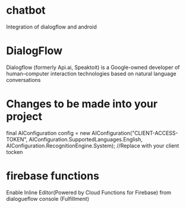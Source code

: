 # chatbot
Integration of dialogflow  and android

# DialogFlow 

Dialogflow (formerly Api.ai, Speaktoit) is a Google-owned developer of human–computer interaction technologies based on natural language conversations

# Changes to be made into your project

 final AIConfiguration config = new AIConfiguration("CLIENT-ACCESS-TOKEN",
                AIConfiguration.SupportedLanguages.English,
                AIConfiguration.RecognitionEngine.System);  //Replace with your client tocken

# firebase functions

Enable Inline Editor(Powered by Cloud Functions for Firebase) from dialogueflow console 
(Fulfillment)
